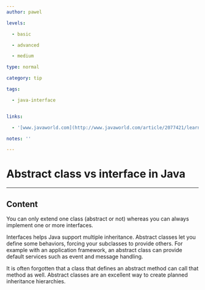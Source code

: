 ```yaml
---
author: pawel

levels:

  - basic

  - advanced

  - medium

type: normal

category: tip

tags:

  - java-interface


links:

  - '[www.javaworld.com](http://www.javaworld.com/article/2077421/learn-java/abstract-classes-vs-interfaces.html){website}'

notes: ''

---
```


# Abstract class vs interface in Java

---

## Content

You can only extend one class (abstract or not) whereas you can always implement one or more interfaces.

Interfaces helps Java support multiple inheritance. Abstract classes let you define some behaviors, forcing your subclasses to provide others. For example with an application framework, an abstract class can provide default services such as event and message handling.

It is often forgotten that a class that defines an abstract method can call that method as well. Abstract classes are an excellent way to create planned inheritance hierarchies.
